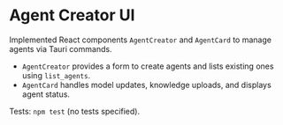 # Agent Creator UI

Implemented React components `AgentCreator` and `AgentCard` to manage agents via Tauri commands.
- `AgentCreator` provides a form to create agents and lists existing ones using `list_agents`.
- `AgentCard` handles model updates, knowledge uploads, and displays agent status.

Tests: `npm test` (no tests specified).
